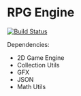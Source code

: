 # RPG Engine
[![Build Status](https://travis-ci.org/Androbin/RPG-Engine.svg?branch=master)](https://travis-ci.org/Androbin/RPG-Engine)

Dependencies:
 - 2D Game Engine
 - Collection Utils
 - GFX
 - JSON
 - Math Utils